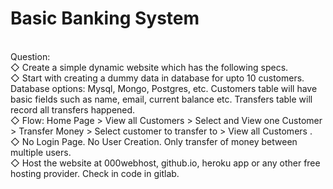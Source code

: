 # Basic Banking System
<br/>
Question:
<br/>
◇ Create a simple dynamic website which has the following specs. <br/>
◇ Start with creating a dummy data in database for upto 10 
customers. Database options: Mysql, Mongo, Postgres, etc. 
Customers table will have basic fields such as name, email, 
current balance etc. Transfers table will record all transfers 
happened.  <br/>
◇ Flow: Home Page > View all Customers > Select and View one 
Customer > Transfer Money > Select customer to transfer to > 
View all Customers .   <br/>
◇ No Login Page. No User Creation. Only transfer of money 
between multiple users.  <br/>
◇ Host the website at 000webhost, github.io, heroku app or any 
other free hosting provider. Check in code in gitlab.
